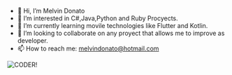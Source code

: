 - 👋 Hi, I’m Melvin Donato
- 👀 I’m interested in C#,Java,Python and Ruby Procyects.
- 🌱 I’m currently learning movile technologies like Flutter and Kotlin.
- 💞️ I’m looking to collaborate on any proyect that allows me to improve as developer.
- 📫 How to reach me: melvindonato@hotmail.com


<!---
Melvin Donato is a ✨ special ✨ repository because its `README.md` (this file) appears on your GitHub profile.
You can click the Preview link to take a look at your changes.
--->

![CODER!](https://encrypted-tbn0.gstatic.com/images?q=tbn:ANd9GcRXCwOkXnx0GXEDhPi7z8Jqe2RDwESRdUR2og&usqp=CAU)
